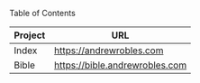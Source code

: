 Table of Contents

| Project   | URL |
|-------|------|
| Index | https://andrewrobles.com |
| Bible | https://bible.andrewrobles.com |
